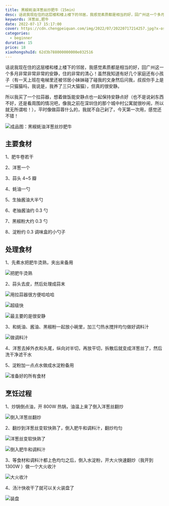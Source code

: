 ```yaml
---
title: 黑椒蚝油洋葱丝炒肥牛（15min）
desc: 话说我现在住的这层楼和楼上楼下的邻居，我感觉素质都是相当的好，回广州这一个多月非常非常非常的安静，住的非常的清心！虽然我知道有好几个家庭还有小孩子（有一天上班在电梯里还被邻居小妹妹碰了碰我的文身然后问我，叔叔你手上是一只猫猫吗，我说是，我养了三只大猫猫），但真的很安静。
keywords: 洋葱丝,肥牛
date: 2022-07-17 15:17:00
cover: https://cdn.chengpeiquan.com/img/2022/07/20220717214257.jpg?x-oss-process=image/interlace,1
categories:
  - beginner
duration: 15
price: 18
xiaohongshuId: 62d3b788000000000e032516
---
```


话说我现在住的这层楼和楼上楼下的邻居，我感觉素质都是相当的好，回广州这一个多月非常非常非常的安静，住的非常的清心！虽然我知道有好几个家庭还有小孩子（有一天上班在电梯里还被邻居小妹妹碰了碰我的文身然后问我，叔叔你手上是一只猫猫吗，我说是，我养了三只大猫猫），但真的很安静。

所以我买了一个拉蒜器，想着做饭能安静点也一起保持安静点好（也不是说剁东西不好，还是看周围的情况吧，像我之前在深圳住的那个城中村公寓就很吵闹，所以就无所谓啦！），平时像做蒜蓉什么的，我就不自己剁了，今天第一次用，感觉还不错！

![成品图：黑椒蚝油洋葱丝炒肥牛](https://cdn.chengpeiquan.com/img/2022/07/20220717214318.jpg?x-oss-process=image/interlace,1)

## 主要食材

1、肥牛卷若干

2、洋葱一个

3、蒜头 4~5 瓣

4、蚝油一勺

5、生抽酱油大半勺

6、老抽酱油约 0.3 勺

7、黑椒粉大约 0.3 勺

8、淀粉约 0.3 调味盒的小勺子

## 处理食材

1、先煮水把肥牛烫熟，夹出来备用

![把肥牛烫熟](https://cdn.chengpeiquan.com/img/2022/07/20220717214311.jpg?x-oss-process=image/interlace,1)

2、蒜头去皮，然后处理成蒜末

![用拉蒜器很方便哈哈哈](https://cdn.chengpeiquan.com/img/2022/07/20220717214308.jpg?x-oss-process=image/interlace,1)

![超级快](https://cdn.chengpeiquan.com/img/2022/07/20220717214309.jpg?x-oss-process=image/interlace,1)

![最主要的是很安静](https://cdn.chengpeiquan.com/img/2022/07/20220717214310.jpg?x-oss-process=image/interlace,1)

3、和蚝油、酱油、黑椒粉一起放小碗里，加三勺热水搅拌均匀做好调料汁

![做调料汁](https://cdn.chengpeiquan.com/img/2022/07/20220717214312.jpg?x-oss-process=image/interlace,1)

4、洋葱去掉外衣和头尾，纵向对半切，再放平切，拆散后就变成洋葱丝了，然后洗干净滤干水

5、淀粉加一点点水做成水淀粉备用

![准备好的所有食材](https://cdn.chengpeiquan.com/img/2022/07/20220717214313.jpg?x-oss-process=image/interlace,1)

## 烹饪过程

1、炒锅倒点油，开 800W 热锅，油温上来了倒入洋葱丝翻炒

![倒入洋葱丝翻炒](https://cdn.chengpeiquan.com/img/2022/07/20220717214314.jpg?x-oss-process=image/interlace,1)

2、翻炒到洋葱丝变软快熟了，倒入肥牛和调料汁，翻炒均匀

![洋葱丝变软快熟了](https://cdn.chengpeiquan.com/img/2022/07/20220717214315.jpg?x-oss-process=image/interlace,1)

![倒入肥牛和调料汁](https://cdn.chengpeiquan.com/img/2022/07/20220717214316.jpg?x-oss-process=image/interlace,1)

3、等食材和调料汁都上色均匀之后，倒入水淀粉，开大火快速翻炒（我开到 1300W ）做一个大火收汁

![大火收汁](https://cdn.chengpeiquan.com/img/2022/07/20220717214317.jpg?x-oss-process=image/interlace,1)

4、汤汁快收干了就可以关火装盘了

![装盘](https://cdn.chengpeiquan.com/img/2022/07/20220717214319.jpg?x-oss-process=image/interlace,1)
